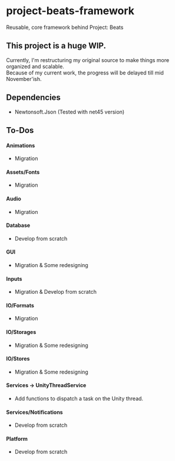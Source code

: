 # project-beats-framework
Reusable, core framework behind Project: Beats
  
## This project is a huge WIP.
Currently, I'm restructuring my original source to make things more organized and scalable.  
Because of my current work, the progress will be delayed till mid November'ish.  

## Dependencies
- Newtonsoft.Json (Tested with net45 version)

## To-Dos
#### Animations
- Migration
#### Assets/Fonts
- Migration
#### Audio
- Migration
#### Database
- Develop from scratch
#### GUI
- Migration & Some redesigning
#### Inputs
- Migration & Develop from scratch
#### IO/Formats
- Migration
#### IO/Storages
- Migration & Some redesigning
#### IO/Stores
- Migration & Some redesigning 
#### Services -> UnityThreadService
- Add functions to dispatch a task on the Unity thread.
#### Services/Notifications
- Develop from scratch
#### Platform
- Develop from scratch